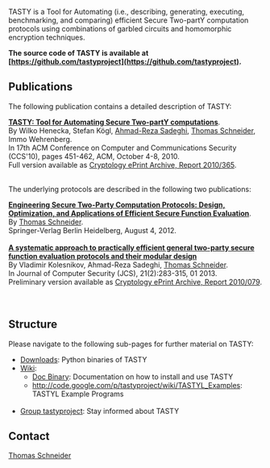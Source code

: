 TASTY is a Tool for Automating (i.e., describing, generating, executing, benchmarking, and comparing) efficient Secure Two-partY computation protocols using combinations of garbled circuits and homomorphic encryption techniques.

**The source code of TASTY is available at [https://github.com/tastyproject](https://github.com/tastyproject).**

## Publications ##

<p>The following publication contains a detailed description of TASTY:</p>

**[TASTY: Tool for Automating Secure Two-partY computations](http://dx.doi.org/10.1145/1866307.1866358)**.<br>
By Wilko Henecka, Stefan Kögl, <a href='http://trust.cased.de/asadeghi'>Ahmad-Reza Sadeghi</a>, <a href='http://thomaschneider.de'>Thomas Schneider</a>, Immo Wehrenberg.<br>
In 17th ACM Conference on Computer and Communications Security (CCS'10), pages 451-462, ACM, October 4-8, 2010.<br>
Full version available as <a href='http://eprint.iacr.org/2010/365'>Cryptology ePrint Archive, Report 2010/365</a>.<br>
<br>
<p>The underlying protocols are described in the following two publications:</p>
<b><a href='http://thomaschneider.de/engineeringSFEbook'>Engineering Secure Two-Party Computation Protocols: Design, Optimization, and Applications of Efficient Secure Function Evaluation</a></b>.<br>
By <a href='http://thomaschneider.de'>Thomas Schneider</a>.<br>
Springer-Verlag Berlin Heidelberg, August 4, 2012.<br>
<br>
<b><a href='http://dx.doi.org/10.3233/JCS-130464'>A systematic approach to practically efficient general two-party secure function evaluation protocols and their modular design</a></b><br>
By Vladimir Kolesnikov, Ahmad-Reza Sadeghi, <a href='http://thomaschneider.de'>Thomas Schneider</a>.<br>
In Journal of Computer Security (JCS), 21(2):283-315, 01 2013.<br>
Preliminary version available as <a href='http://eprint.iacr.org/2010/079'>Cryptology ePrint Archive, Report 2010/079</a>.<br>
<br>
<br>
<h2>Structure</h2>
Please navigate to the following sub-pages for further material on TASTY:<br>
<ul><li><a href='http://code.google.com/p/tastyproject/downloads/list'>Downloads</a>: Python binaries of TASTY<br>
</li><li><a href='http://code.google.com/p/tastyproject/w/list'>Wiki</a>:<br>
<ul><li><a href='http://code.google.com/p/tastyproject/wiki/Doc_Binary'>Doc Binary</a>: Documentation on how to install and use TASTY<br>
</li><li><a href='http://code.google.com/p/tastyproject/wiki/TASTYL_Examples'>http://code.google.com/p/tastyproject/wiki/TASTYL_Examples</a>: TASTYL Example Programs<br>
<a href='Hidden comment: 
* [http://code.google.com/p/tastyproject/issues/list Issues]: Feature requests and bug tracking
'></a><br>
</li></ul></li><li><a href='http://groups.google.com/group/tastyproject'>Group tastyproject</a>: Stay informed about TASTY</li></ul>

<h2>Contact</h2>
<a href='http://thomaschneider.de'>Thomas Schneider</a>
